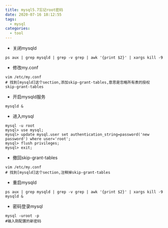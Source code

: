 ```yaml
---
title: mysql5.7忘记root密码
date: 2020-07-16 18:12:55
tags:
  - mysql
categories:
  - tool
---
```

+ 关闭mysqld
```
ps aux | grep mysqld | grep -v grep | awk '{print $2}' | xargs kill -9

```
+ 修改my.conf
```
vim /etc/my.conf
# 找到[mysqld]这个section,添加skip-grant-tables,意思是忽略所有表的授权
skip-grant-tables
```
+ 开启mysqld服务
```
mysqld &
```
+ 进入mysql
```
mysql -u root
mysql> use mysql;
mysql> update mysql.user set authentication_string=password('new password') where user='root';
mysql> flush privileges;
mysql> exit;
```
+ 撤回skip-grant-tables
```
vim /etc/my.conf
# 找到[mysqld]这个section,注释掉skip-grant-tables
```
+ 重启mysqld
```
ps aux | grep mysqld | grep -v grep | awk '{print $2}' | xargs kill -9
mysqld &
```
+ 密码登录mysql
```
mysql -uroot -p
#输入刚配置的新密码
```

